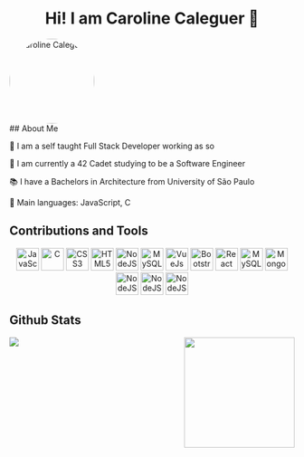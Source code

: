 <h1 align="center">Hi! I am Caroline Caleguer 👋  </h1>

 <div style="flex: 0 0 auto; margin-right: 20px;">
    <img src="https://avatars.githubusercontent.com/u/102368961?s=400&u=72d2108f90b94be89af0a28ef41845f4eac109cb&v=4" alt="Caroline Caleguer" width="150" height="150" style="border-radius: 50%;" />
  </div>

  <!-- Sobre mim -->
  <div style="flex: 1;">
    ## About Me
    <p>💼 I am a self taught Full Stack Developer working as so </p>
    <p>🌱 I am currently a 42 Cadet studying to be a Software Engineer </p>
    <p>📚 I have a Bachelors in Architecture from University of São Paulo </p>
    <p>🌟 Main languages: JavaScript, C </p>
  </div>

## Contributions and Tools
<p align="center">
  <img src="https://cdn.jsdelivr.net/gh/devicons/devicon/icons/javascript/javascript-plain.svg" alt="JavaScript" width="40" height="40"/>
  <img src="https://cdn.jsdelivr.net/gh/devicons/devicon/icons/c/c-plain.svg" alt="C" width="40" height="40"/>
  <img src="https://cdn.jsdelivr.net/gh/devicons/devicon/icons/css3/css3-plain.svg" alt="CSS3" width="40" height="40"/>
  <img src="https://cdn.jsdelivr.net/gh/devicons/devicon/icons/html5/html5-plain.svg" alt="HTML5" width="40" height="40"/>
  <img src="https://cdn.jsdelivr.net/gh/devicons/devicon/icons/nodejs/nodejs-plain.svg" alt="NodeJS" width="40" height="40"/>
  <img src="https://cdn.jsdelivr.net/gh/devicons/devicon/icons/sqldeveloper/sqldeveloper-plain.svg" alt="MySQL" width="40" height="40"/>
  <img src="https://cdn.jsdelivr.net/gh/devicons/devicon/icons/vuejs/vuejs-original.svg" alt="VueJs" width="40" height="40"/>
  <img src="https://cdn.jsdelivr.net/gh/devicons/devicon/icons/bootstrap/bootstrap-original.svg" alt="Bootstrap" width="40" height="40"/>
  <img src="https://cdn.jsdelivr.net/gh/devicons/devicon/icons/react/react-original.svg" alt="React" width="40" height="40"/>
  <img src="https://cdn.jsdelivr.net/gh/devicons/devicon/icons/mysql/mysql-original.svg" alt="MySQL" width="40" height="40"/>
  <img src="https://cdn.jsdelivr.net/gh/devicons/devicon/icons/mongodb/mongodb-original.svg" alt="MongoDB" width="40" height="40"/>
  <img src="https://cdn.jsdelivr.net/gh/devicons/devicon/icons/photoshop/photoshop-original.svg" alt="NodeJS" width="40" height="40"/>
  <img src="https://cdn.jsdelivr.net/gh/devicons/devicon/icons/figma/figma-original.svg" alt="NodeJS" width="40" height="40"/>
  <img src="https://cdn.jsdelivr.net/gh/devicons/devicon/icons/postman/postman-plain.svg" alt="NodeJS" width="40" height="40"/>
</p>

## Github Stats
      
<p align="center">
    <img align="left" src="https://github-readme-stats.vercel.app/api?username=carolcal&show_icons=true&hide_border=true&title_color=94b4a4&amp&icon_color=FFFFFF&amp&text_color=FFFFFF&amp&bg_color=000000&count_private=true&include_all_commits=true"/>
    <img align="right" height="195px" src="https://github-readme-stats.vercel.app/api/top-langs/?username=carolcal&text_color=FFFFFF&bg_color=000000&title_color=94b4a4&langs_count=15&layout=compact&hide_border=true" />
</p>

<br/>











